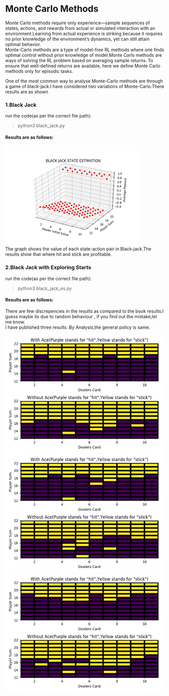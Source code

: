 # Monte Carlo Methods

Monte Carlo methods require only experience—sample sequences of states, actions, and rewards from actual or simulated interaction with an environment.Learning from actual experience is striking because it requires no prior knowledge of the environment’s dynamics, yet can still attain optimal behavior.</br>
Monte-Carlo methods are a type of model-free RL methods where one finds optimal control without prior knowledge of model.Monte Carlo methods are ways of solving the RL problem based on averaging sample returns. To ensure that well-defined returns are available, here we define Monte Carlo methods only for episodic tasks.

One of the most common way to analyse Monte-Carlo methods are through a game of black-jack.I have considered two variations of Monte-Carlo.There results are as shown


### 1.Black Jack

run the code(as per the correct file path):
>python3 black_jack.py

#### Results are as follows: 

<img src="result_images/Figure_1.png" alt="" width="420"/>
</br>
The graph shows the value of each state-action pair in Black-jack.The results show that where hit and stick are profitable.

### 2.Black Jack with Exploring Starts

run the code(as per the correct file path):
>python3 black_jack_es.py

#### Results are as follows: 
There are few discrepencies in the results as compared to the book results.I guess maybe its due to random behaviour , if you find out the mistake,let me know.</br>
I have published three results .By Analysis,the general policy is same.


<img src="result_images/Figure_2.png" alt="" width="500"/>

<img src="result_images/Figure_3.png" alt="" width="500"/>

<img src="result_images/Figure_4.png" alt="" width="500"/>
